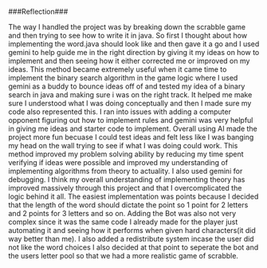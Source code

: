 ###Reflection###

The way I handled the project was by breaking down the scrabble game and then trying to see how to write it in java. So first I thought about how implementing the word.java should look like and then gave it a go and I used gemini to help guide me in the right direction by giving it my ideas on how to implement and then seeing how it either corrected me or improved on my ideas. This method became extremely useful when it came time to implement the binary search algorithm in the game logic where I used gemini as a buddy to bounce ideas off of and tested my idea of a binary search in java and making sure i was on the right track. It helped me make sure I understood what I was doing conceptually and then I made sure my code also represented this. I ran into issues with adding a computer opponent figuring out how to implement rules and gemini was very helpful in giving me ideas and starter code to implement. Overall using AI made the project more fun becuase I could test ideas and felt less like I was banging my head on the wall trying to see if what I was doing could work. This method improved my problem solving ability by reducing my time spent verifying if ideas were possible and improved my understanding of implementing algorithms from theory to actuality. I also used gemini for debugging. I think my overall understanding of implementing theory has improved massively through this project and  that I overcomplicated the logic behind it all. The easiest implementation was points because I decided that the length of the word should dictate the point so 1 point for 2 letters and 2 points for 3 letters and so on. Adding the Bot was also not very complex since it was the same code I already made for the player just automating it and seeing how it performs when given hard characters(it did way better than me). I also added a redistribute system incase the user did not like the word choices I also decided at that point to seperate the bot and the users letter pool so that we had a more realistic game of scrabble. 
